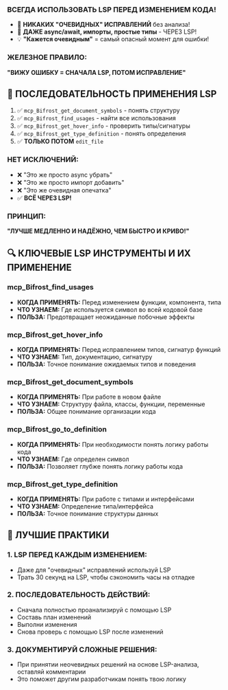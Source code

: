 ### **ВСЕГДА ИСПОЛЬЗОВАТЬ LSP ПЕРЕД ИЗМЕНЕНИЕМ КОДА!**
- 🚫 **НИКАКИХ "ОЧЕВИДНЫХ" ИСПРАВЛЕНИЙ** без анализа!
- 🎯 **ДАЖЕ async/await, импорты, простые типы** - ЧЕРЕЗ LSP!
- 💡 **"Кажется очевидным"** = самый опасный момент для ошибки!

### **ЖЕЛЕЗНОЕ ПРАВИЛО:**
**"ВИЖУ ОШИБКУ = СНАЧАЛА LSP, ПОТОМ ИСПРАВЛЕНИЕ"**

## 🔄 **ПОСЛЕДОВАТЕЛЬНОСТЬ ПРИМЕНЕНИЯ LSP**

1. ✅ `mcp_Bifrost_get_document_symbols` - понять структуру
2. ✅ `mcp_Bifrost_find_usages` - найти все использования  
3. ✅ `mcp_Bifrost_get_hover_info` - проверить типы/сигнатуры
4. ✅ `mcp_Bifrost_get_type_definition` - понять определения
5. ✅ **ТОЛЬКО ПОТОМ** `edit_file`

### **НЕТ ИСКЛЮЧЕНИЙ:**
- ❌ "Это же просто async убрать"
- ❌ "Это же просто импорт добавить"  
- ❌ "Это же очевидная опечатка"
- ✅ **ВСЁ ЧЕРЕЗ LSP!**

### **ПРИНЦИП:** 
**"ЛУЧШЕ МЕДЛЕННО И НАДЁЖНО, ЧЕМ БЫСТРО И КРИВО!"**

## 🔍 **КЛЮЧЕВЫЕ LSP ИНСТРУМЕНТЫ И ИХ ПРИМЕНЕНИЕ**

### **mcp_Bifrost_find_usages**
- **КОГДА ПРИМЕНЯТЬ:** Перед изменением функции, компонента, типа
- **ЧТО УЗНАЕМ:** Где используется символ во всей кодовой базе
- **ПОЛЬЗА:** Предотвращает неожиданные побочные эффекты

### **mcp_Bifrost_get_hover_info**
- **КОГДА ПРИМЕНЯТЬ:** Перед исправлением типов, сигнатур функций
- **ЧТО УЗНАЕМ:** Тип, документацию, сигнатуру
- **ПОЛЬЗА:** Точное понимание ожидаемых типов и поведения

### **mcp_Bifrost_get_document_symbols**
- **КОГДА ПРИМЕНЯТЬ:** При работе в новом файле
- **ЧТО УЗНАЕМ:** Структуру файла, классы, функции, переменные
- **ПОЛЬЗА:** Общее понимание организации кода

### **mcp_Bifrost_go_to_definition**
- **КОГДА ПРИМЕНЯТЬ:** При необходимости понять логику работы кода
- **ЧТО УЗНАЕМ:** Где определен символ
- **ПОЛЬЗА:** Позволяет глубже понять логику работы кода

### **mcp_Bifrost_get_type_definition**
- **КОГДА ПРИМЕНЯТЬ:** При работе с типами и интерфейсами
- **ЧТО УЗНАЕМ:** Определение типа/интерфейса
- **ПОЛЬЗА:** Точное понимание структуры данных

## 🚀 **ЛУЧШИЕ ПРАКТИКИ**

### **1. LSP ПЕРЕД КАЖДЫМ ИЗМЕНЕНИЕМ:**
- Даже для "очевидных" исправлений используй LSP
- Трать 30 секунд на LSP, чтобы сэкономить часы на отладке

### **2. ПОСЛЕДОВАТЕЛЬНОСТЬ ДЕЙСТВИЙ:**
- Сначала полностью проанализируй с помощью LSP
- Составь план изменений
- Выполни изменения
- Снова проверь с помощью LSP после изменений

### **3. ДОКУМЕНТИРУЙ СЛОЖНЫЕ РЕШЕНИЯ:**
- При принятии неочевидных решений на основе LSP-анализа, оставляй комментарии
- Это поможет другим разработчикам понять твою логику